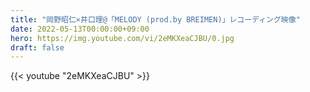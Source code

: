 ```yaml
---
title: "岡野昭仁×井口理@「MELODY (prod.by BREIMEN)」レコーディング映像"
date: 2022-05-13T00:00:00+09:00
hero: https://img.youtube.com/vi/2eMKXeaCJBU/0.jpg
draft: false
---
```


{{< youtube "2eMKXeaCJBU" >}}
